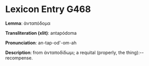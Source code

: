 # Lexicon Entry G468

**Lemma**: ἀνταπόδομα

**Transliteration (xlit)**: antapódoma

**Pronunciation**: an-tap-od'-om-ah

**Description**:
from ἀνταποδίδωμι; a requital (properly, the thing):--recompense.

